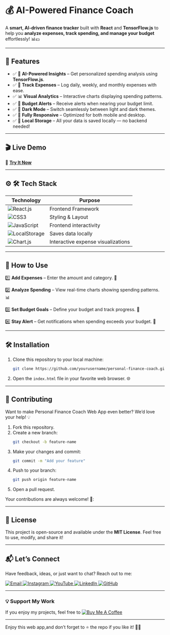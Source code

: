 # 💰 AI-Powered Finance Coach

A **smart, AI-driven finance tracker** built with **React** and **TensorFlow.js** to help you **analyze expenses, track spending, and manage your budget** effortlessly! 📊💵 


---

## 🌟 Features  
- ✅ 🧠 **AI-Powered Insights** – Get personalized spending analysis using **TensorFlow.js**. 
- ✅ 📌 **Track Expenses** – Log daily, weekly, and monthly expenses with ease.
- ✅ 📊 **Visual Analytics** – Interactive charts displaying spending patterns. 
- ✅ 🔔 **Budget Alerts** – Receive alerts when nearing your budget limit.  
- ✅ 🌙 **Dark Mode** – Switch seamlessly between light and dark themes. 
- ✅  📱 **Fully Responsive** – Optimized for both mobile and desktop.
- ✅ 💾 **Local Storage** – All your data is saved locally — no backend needed! 
  
---      
## 🎬 Live Demo 

🔗 **[Try It Now]()**  


---

## ⚙ 🛠 Tech Stack
| **Technology**  | **Purpose** |
|-----------------|-------------|
| ![React.js](https://img.shields.io/badge/React.js-61DAFB?style=for-the-badge&logo=react&logoColor=black) | Frontend Framework |
| ![CSS3](https://img.shields.io/badge/CSS3-1572B6?style=for-the-badge&logo=css3&logoColor=white) | Styling & Layout |
| ![JavaScript](https://img.shields.io/badge/JavaScript-F7DF1E?style=for-the-badge&logo=javascript&logoColor=black) | Frontend interactivity |
| ![LocalStorage](https://img.shields.io/badge/LocalStorage-FF5733?style=for-the-badge) | Saves data locally |
| ![Chart.js](https://img.shields.io/badge/Chart.js-FF5733?style=for-the-badge) | Interactive expense visualizations |

---

## 🚀 How to Use 
1️⃣ **Add Expenses** – Enter the amount and category. 📝 

2️⃣ **Analyze Spending** – View real-time charts showing spending patterns. 📊   

3️⃣ **Set Budget Goals** – Define your budget and track progress. 🎯  

4️⃣ **Stay Alert** – Get notifications when spending exceeds your budget. 🔔



---

## 🛠️ Installation  

1. Clone this repository to your local machine:  
   ```bash  
   git clone https://github.com/yourusername/personal-finance-coach.git
   ```  

2. Open the `index.html` file in your favorite web browser. 🌐  
 

---

## 🤝 Contributing  

Want to make Personal Finance Coach Web App even better? We’d love your help! 💡  
1. Fork this repository.  
2. Create a new branch:  
   ```bash  
   git checkout -b feature-name  
   ```  
3. Make your changes and commit:  
   ```bash  
   git commit -m "Add your feature"  
   ```  
4. Push to your branch:  
   ```bash  
   git push origin feature-name  
   ```  
5. Open a pull request.  

Your contributions are always welcome! 🌟:


---

## 📜 License  

This project is open-source and available under the **MIT License**. Feel free to use, modify, and share it!  

---

## 📬 Let’s Connect  

Have feedback, ideas, or just want to chat? Reach out to me:  
<div>
  <a href="mailto:onlykelvin06@gmail.com">
    <img src="https://img.shields.io/badge/Email-4285F4?style=for-the-badge&logo=gmail&logoColor=white" alt="Email" />
  </a>
  <a href="https://www.instagram.com/_.yo.kelvin/">
    <img src="https://img.shields.io/badge/Instagram-E4405F?style=for-the-badge&logo=instagram&logoColor=white" alt="Instagram" />
  </a>
  <a href="https://www.youtube.com/@TechTutor_Tv?sub_confirmation=1">
    <img src="https://img.shields.io/badge/YouTube-FF0000?style=for-the-badge&logo=youtube&logoColor=white" alt="YouTube" />
  </a>
  <a href = "https://www.linkedin.com/in/kelvin-agyare-yeboah-6728a7301?utm_source=share&utm_campaign=share_via&utm_content=profile&utm_medium=android_app">
    <img src="https://img.shields.io/badge/LinkedIn-0077B5?style=for-the-badge&logo=linkedin&logoColor=white" alt="LinkedIn" />
  </a>
  <a href="https://github.com/KelvCodes">
    <img src="https://img.shields.io/badge/GitHub-181717?style=for-the-badge&logo=github&logoColor=white" alt="GitHub" />
  </a>
</div>     
 
---
### 💡 Support My Work  
If you enjoy my projects, feel free to [![Buy Me A Coffee](https://img.shields.io/badge/Buy%20Me%20A%20Coffee-%F0%9F%8C%8D-yellow?style=for-the-badge&logo=buy-me-a-coffee&logoColor=black)](https://www.buymeacoffee.com/kelvcodes) 

---
Enjoy this web app,and don’t forget to ⭐ the repo if you like it! 🥳✨  







